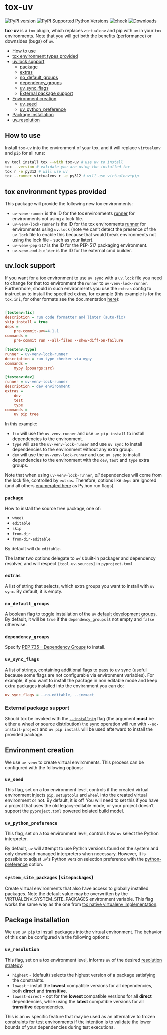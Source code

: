 # tox-uv

[![PyPI version](https://badge.fury.io/py/tox-uv.svg)](https://badge.fury.io/py/tox-uv)
[![PyPI Supported Python Versions](https://img.shields.io/pypi/pyversions/tox-uv.svg)](https://pypi.python.org/pypi/tox-uv/)
[![check](https://github.com/tox-dev/tox-uv/actions/workflows/check.yaml/badge.svg)](https://github.com/tox-dev/tox-uv/actions/workflows/check.yaml)
[![Downloads](https://static.pepy.tech/badge/tox-uv/month)](https://pepy.tech/project/tox-uv)

**tox-uv** is a `tox` plugin, which replaces `virtualenv` and pip with `uv` in your `tox` environments. Note that you
will get both the benefits (performance) or downsides (bugs) of `uv`.

<!--ts-->

- [How to use](#how-to-use)
- [tox environment types provided](#tox-environment-types-provided)
- [uv.lock support](#uvlock-support)
  - [package](#package)
  - [extras](#extras)
  - [no_default_groups](#no_default_groups)
  - [dependency_groups](#dependency_groups)
  - [uv_sync_flags](#uv_sync_flags)
  - [External package support](#external-package-support)
- [Environment creation](#environment-creation)
  - [uv_seed](#uv_seed)
  - [uv_python_preference](#uv_python_preference)
- [Package installation](#package-installation)
- [uv_resolution](#uv_resolution)

<!--te-->

## How to use

Install `tox-uv` into the environment of your tox, and it will replace `virtualenv` and `pip` for all runs:

```bash
uv tool install tox --with tox-uv # use uv to install
tox --version # validate you are using the installed tox
tox r -e py312 # will use uv
tox --runner virtualenv r -e py312 # will use virtualenv+pip
```

## tox environment types provided

This package will provide the following new tox environments:

- `uv-venv-runner` is the ID for the tox environments [runner](https://tox.wiki/en/4.12.1/config.html#runner) for
  environments not using a lock file.
- `uv-venv-lock-runner` is the ID for the tox environments [runner](https://tox.wiki/en/4.12.1/config.html#runner) for
  environments using `uv.lock` (note we can’t detect the presence of the `uv.lock` file to enable this because that
  would break environments not using the lock file - such as your linter).
- `uv-venv-pep-517` is the ID for the PEP-517 packaging environment.
- `uv-venv-cmd-builder` is the ID for the external cmd builder.

## uv.lock support

If you want for a tox environment to use `uv sync` with a `uv.lock` file you need to change for that tox environment the
`runner` to `uv-venv-lock-runner`. Furthermore, should in such environments you use the `extras` config to instruct `uv`
to install the specified extras, for example (this example is for the `tox.ini`, for other formats see the documentation
[here](https://tox.wiki/en/latest/config.html#discovery-and-file-types)):

```ini

[testenv:fix]
description = run code formatter and linter (auto-fix)
skip_install = true
deps =
    pre-commit-uv>=4.1.1
commands =
    pre-commit run --all-files --show-diff-on-failure

[testenv:type]
runner = uv-venv-lock-runner
description = run type checker via mypy
commands =
    mypy {posargs:src}

[testenv:dev]
runner = uv-venv-lock-runner
description = dev environment
extras =
    dev
    test
    type
commands =
    uv pip tree
```

In this example:

- `fix` will use the `uv-venv-runner` and use `uv pip install` to install dependencies to the environment.
- `type` will use the `uv-venv-lock-runner` and use `uv sync` to install dependencies to the environment without any
  extra group.
- `dev` will use the `uv-venv-lock-runner` and use `uv sync` to install dependencies to the environment with the `dev`,
  `test` and `type` extra groups.

Note that when using `uv-venv-lock-runner`, _all_ dependencies will come from the lock file, controlled by `extras`.
Therefore, options like `deps` are ignored (and all others
[enumerated here](https://tox.wiki/en/stable/config.html#python-run) as Python run flags).

### `package`

How to install the source tree package, one of:

- `wheel`
- `editable`
- `skip`
- `from-dir`
- `from-dir-editable`

By default will do `editable`.

The latter two options delegate to `uv`'s built-in packager and dependency resolver, and will respect
`[tool.uv.sources]` in `pyproject.toml`

### `extras`

A list of string that selects, which extra groups you want to install with `uv sync`. By default, it is empty.

### `no_default_groups`

A boolean flag to toggle installation of the `uv`
[default development groups](https://docs.astral.sh/uv/concepts/projects/dependencies/#default-groups). By default, it
will be `true` if the `dependency_groups` is not empty and `false` otherwise.

### `dependency_groups`

Specify [PEP 735 – Dependency Groups](https://peps.python.org/pep-0735/) to install.

### `uv_sync_flags`

A list of strings, containing additional flags to pass to uv sync (useful because some flags are not configurable via
environment variables). For example, if you want to install the package in non editable mode and keep extra packages
installed into the environment you can do:

```ini
uv_sync_flags = --no-editable, --inexact
```

### External package support

Should tox be invoked with the [`--installpkg`](https://tox.wiki/en/stable/cli_interface.html#tox-run---installpkg) flag
(the argument **must** be either a wheel or source distribution) the sync operation will run with `--no-install-project`
and `uv pip install` will be used afterward to install the provided package.

## Environment creation

We use `uv venv` to create virtual environments. This process can be configured with the following options:

### `uv_seed`

This flag, set on a tox environment level, controls if the created virtual environment injects `pip`, `setuptools` and
`wheel` into the created virtual environment or not. By default, it is off. You will need to set this if you have a
project that uses the old legacy-editable mode, or your project doesn’t support the `pyproject.toml` powered isolated
build model.

### `uv_python_preference`

This flag, set on a tox environment level, controls how `uv` select the Python interpreter.

By default, `uv` will attempt to use Python versions found on the system and only download managed interpreters when
necessary. However, It is possible to adjust `uv`'s Python version selection preference with the
[python-preference](https://docs.astral.sh/uv/concepts/python-versions/#adjusting-python-version-preferences) option.

### `system_site_packages` (`sitepackages`)

Create virtual environments that also have access to globally installed packages. Note the default value may be
overwritten by the VIRTUALENV_SYSTEM_SITE_PACKAGES environment variable. This flag works the same way as the one from
[tox native virtualenv implementation](https://tox.wiki/en/latest/config.html#system_site_packages).

## Package installation

We use `uv pip` to install packages into the virtual environment. The behavior of this can be configured via the
following options:

### `uv_resolution`

This flag, set on a tox environment level, informs `uv` of the desired [resolution strategy]:

- `highest` - (default) selects the highest version of a package satisfying the constraints.
- `lowest` - install the **lowest** compatible versions for all dependencies, both **direct** and **transitive**.
- `lowest-direct` - opt for the **lowest** compatible versions for all **direct** dependencies, while using the
  **latest** compatible versions for all **transitive** dependencies.

This is an `uv` specific feature that may be used as an alternative to frozen constraints for test environments if the
intention is to validate the lower bounds of your dependencies during test executions.

[resolution strategy]: https://github.com/astral-sh/uv/blob/0.1.20/README.md#resolution-strategy
